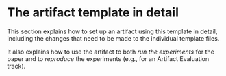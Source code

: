 # The artifact template in detail
This section explains how to set up an artifact using this template in detail, including the
changes that need to be made to the individual template files.

It also explains how to use the artifact to both _run the experiments_ for the paper and to
_reproduce_ the experiments (e.g., for an Artifact Evaluation track).
